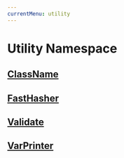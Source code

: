 ```yaml
---
currentMenu: utility
---
```


# Utility Namespace

## [ClassName](class-name.md)

## [FastHasher](fast-hasher.md)

## [Validate](validate.md)

## [VarPrinter](var-printer.md)
